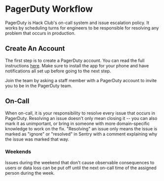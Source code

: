 # PagerDuty Workflow

PagerDuty is Hack Club's on-call system and issue escalation policy. It works by scheduling turns for engineers to be responsible for resolving any problem that occurs in production.

## Create An Account

The first step is to create a PagerDuty account. You can read the full instructions [here][pagerduty_create_account].
Make sure to install the app for your phone and have notifications all set up before going to the next step.

Join the team by asking a staff member with a PagerDuty account to invite you to be in the PagerDuty team.

[pagerduty_create_account]: https://support.pagerduty.com/hc/en-us/articles/202828690-PagerDuty-Quick-Start-Guide#userprofile

## On-Call

When on-call, it is your responsibility to resolve every issue that occurs in PagerDuty. Resolving an issue doesn't only mean closing it -- you can also mark it as unimportant, or bring in someone with more domain-specific knowledge to work on the fix. "Resolving" an issue only means the issue is marked as "ignore" or "resolved" in Sentry with a comment explaining why the issue was marked that way.

### Weekends

Issues during the weekend that don't cause observable consequences to users or data loss can be put off until the next on-call time of the assigned person during the week.
